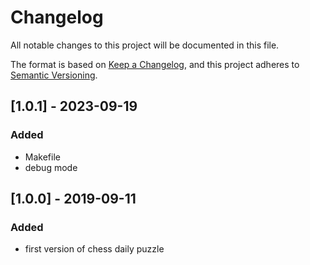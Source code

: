# Changelog

All notable changes to this project will be documented in this file.

The format is based on [Keep a Changelog](https://keepachangelog.com/en/1.0.0/),
and this project adheres to [Semantic Versioning](https://semver.org/spec/v2.0.0.html).

## [1.0.1] - 2023-09-19

### Added

- Makefile
- debug mode

## [1.0.0] - 2019-09-11

### Added

- first version of chess daily puzzle